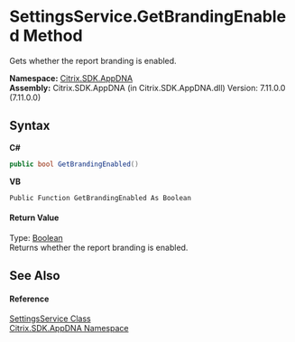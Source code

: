 # SettingsService.GetBrandingEnabled Method 
 

Gets whether the report branding is enabled.

**Namespace:**&nbsp;[Citrix.SDK.AppDNA](index.md)<br />**Assembly:**&nbsp;Citrix.SDK.AppDNA (in Citrix.SDK.AppDNA.dll) Version: 7.11.0.0 (7.11.0.0)

## Syntax

**C#**
```csharp
public bool GetBrandingEnabled()
```

**VB**
```vbnet
Public Function GetBrandingEnabled As Boolean
```


#### Return Value
Type: <a href="http://msdn2.microsoft.com/en-us/library/a28wyd50" target="_blank">Boolean</a><br />Returns whether the report branding is enabled.

## See Also


#### Reference
<a href="0395b3d2-0f6d-2a87-d82c-94c7b72a8541">SettingsService Class</a><br /><a href="fe2d265b-410b-8b11-1eb4-a790e0b062bf">Citrix.SDK.AppDNA Namespace</a><br />
